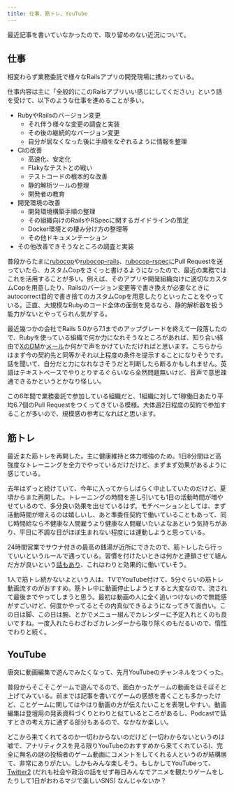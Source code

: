 ```yaml
---
title: 仕事、筋トレ、YouTube
---
```


最近記事を書いていなかったので、取り留めのない近況について。

## 仕事

相変わらず業務委託で様々なRailsアプリの開発現場に携わっている。

仕事内容は主に「全般的にこのRailsアプリいい感じにしてください」という話を受けて、以下のような仕事を進めることが多い。

- RubyやRailsのバージョン変更
    - それ伴う様々な変更の調査と実装
    - その後の継続的なバージョン変更
    - 自分が居なくなった後に手順をなぞれるように情報を整理
- CIの改善
    - 高速化、安定化
    - Flakyなテストとの戦い
    - テストコードの根本的な改善
    - 静的解析ツールの整理
    - 開発者の教育
- 開発環境の改善
    - 開発環境構築手順の整理
    - その組織向けのRailsやRSpecに関するガイドラインの策定
    - Docker環境との棲み分け方の整理等
    - その他ドキュメンテーション
- その他改善できそうなところの調査と実装

普段からたまに[rubocop](https://github.com/rubocop/rubocop/pulls?q=author%3Ar7kamura+)や[rubocop-rails](https://github.com/rubocop/rubocop-rails/pulls?q=author%3Ar7kamura+)、[rubocop-rspec](https://github.com/rubocop/rubocop-rspec/pulls?q=author%3Ar7kamura+)にPull Requestを送っていたら、カスタムCopをさくっと書けるようになったので、最近の業務ではこれを活用することが多い。例えば、そのアプリや開発組織向けに適切なカスタムCopを用意したり、Railsのバージョン変更等で書き換えが必要なときにautocorrect目的で書き捨てのカスタムCopを用意したりといったことをやっている。正直、大規模なRubyのコード全体の面倒を見るなら、静的解析器を扱う能力がないとやってられん気がする。

最近幾つかの会社でRails 5.0から7.1までのアップグレードを終えて一段落したので、Rubyを使っている組織で何か力になれそうなところがあれば、知り合い経由で[XのDM](https://twitter.com/r7kamura)か[メール](mailto://r7kamura@gmail.com)か何かで声をかけていただければと思います。こちらからはまず今の契約先と同等かそれ以上程度の条件を提示することになりそうです。話を聞いて、自分だと力になれなさそうだと判断したら断るかもしれません。英語はテキストベースでやりとりするぐらいなら全然問題無いけど、音声で意思疎通できるかというとかなり怪しい。

この6年間で業務委託で参加している組織だと、1組織に対して1稼働日あたり平均6.7個のPull Requestをつくってきている模様。大体週2日程度の契約で参加することが多いので、規模感の参考になればと思います。

## 筋トレ

最近また筋トレを再開した。主に健康維持と体力増強のため。1日8分間ほど高強度なトレーニングを全力でやっているだけだけど、まずまず効果があるように感じている。

去年はずっと続けていて、今年に入ってからしばらく中止していたのだけど、夏頃からまた再開した。トレーニングの時間を差し引いても1日の活動時間が増やせているので、多分良い効果を出せているはず。モチベーションとしては、まず活動時間が増えるのは嬉しいし、あと準委任契約で働いていることもあって、同じ時間給なら不健康な人間雇うより健康な人間雇いたいよなあという気持ちがあり、平日に不調な日がほぼ生まれない程度には運動しようと思っている。

24時間営業でサウナ付きの最高の銭湯が近所にできたので、筋トレしたら行っていいというルールで通っている。習慣を付けたいときは何かと連鎖させて組んだ方が良いという[話もあり](https://www.amazon.co.jp/dp/B07YY2WV6K)、これはわりと効果的に働いていそう。

1人で筋トレ続かないよという人は、TVでYouTube付けて、5分ぐらいの筋トレ動画流すのがおすすめ。筋トレ中に動画停止しようとすると大変なので、流されて最後までやってしまうと思う。最初は動画の人に全く追いつけないので無能感がすごいけど、何度かやってるとその内真似できるようになってきて面白い。この日は脚、この日は腕、とかでメニュー組んでカレンダーに予定入れとくのも良いですね。一度入れたらわざわざカレンダーから取り除くのもだるいので、惰性でわりと続く。

## YouTube

唐突に動画編集で遊んでみたくなって、先月YouTubeのチャンネルをつくった。

普段からそこそこゲームで遊んでるので、面白かったゲームの動画をほそぼそと上げてみている。前までは記事を書いてゲームの感想を書くことも多かったけど、ことゲームに関してはやはり動画の方が伝えたいことを表現しやすい。動画編集は登壇用の発表資料づくりとわりと似ているところがあるし、Podcastで話すときの考え方に通ずる部分もあるので、なかなか楽しい。

どこから来てくれてるのか一切わからないのだけど (一切わからないというのは嘘で、アナリティクスを見る限りYouTubeのおすすめから来てくれている)、完全に無名の謎の投稿者のゲーム動画にコメントをしてくれる人というのが結構居て、非常にありがたい。しかもみんな楽しそう。もしかしてYouTubeって、[Twitter2](https://dic.nicovideo.jp/a/twitter2) (だれも社会や政治の話をせず毎日みんなでアニメを観たりゲームをしたりして1日がおわるマジで楽しいSNS) なんじゃないか？
